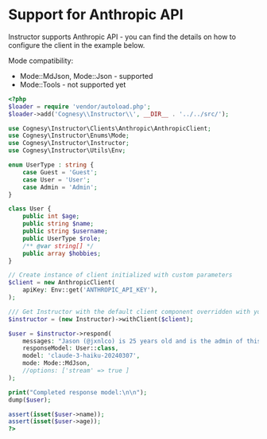 # Support for Anthropic API

Instructor supports Anthropic API - you can find the details on how to configure
the client in the example below.

Mode compatibility:
- Mode::MdJson, Mode::Json - supported
- Mode::Tools - not supported yet


```php
<?php
$loader = require 'vendor/autoload.php';
$loader->add('Cognesy\\Instructor\\', __DIR__ . '../../src/');

use Cognesy\Instructor\Clients\Anthropic\AnthropicClient;
use Cognesy\Instructor\Enums\Mode;
use Cognesy\Instructor\Instructor;
use Cognesy\Instructor\Utils\Env;

enum UserType : string {
    case Guest = 'Guest';
    case User = 'User';
    case Admin = 'Admin';
}

class User {
    public int $age;
    public string $name;
    public string $username;
    public UserType $role;
    /** @var string[] */
    public array $hobbies;
}

// Create instance of client initialized with custom parameters
$client = new AnthropicClient(
    apiKey: Env::get('ANTHROPIC_API_KEY'),
);

/// Get Instructor with the default client component overridden with your own
$instructor = (new Instructor)->withClient($client);

$user = $instructor->respond(
    messages: "Jason (@jxnlco) is 25 years old and is the admin of this project. He likes playing football and reading books.",
    responseModel: User::class,
    model: 'claude-3-haiku-20240307',
    mode: Mode::MdJson,
    //options: ['stream' => true ]
);

print("Completed response model:\n\n");
dump($user);

assert(isset($user->name));
assert(isset($user->age));
?>
```
